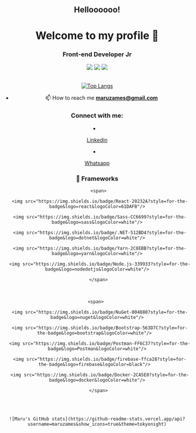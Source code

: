 <h2 align="center">Helloooooo!</h2>

<h1 align="center">Welcome to my profile 👋</h1>
    
<h3 align="center">Front-end Developer Jr</h3>
   
<div align="center">
    
<span>
    
   <img src="https://img.shields.io/badge/JavaScript-F7DF1E?style=for-the-badge&logo=javascript&logoColor=black"/>
    
   <img src="https://img.shields.io/badge/HTML5-E34F26?style=for-the-badge&logo=html5&logoColor=white"/>
    
   <img src="https://img.shields.io/badge/CSS3-1572B6?style=for-the-badge&logo=css3&logoColor=white"/>
    
</span>
    
</div>
    
</br>
    
<div align="center">
    
[![Top Langs](https://github-readme-stats.vercel.app/api/top-langs/?username=maruzames&layout=compact&theme=tokyonight)](https://github.com/maruzames/github-readme-stats)
    
</div> 
    
<div align="center">
    
   - 📫 How to reach me **maruzames@gmail.com**
    
</div>
    
<h3 align="center">Connect with me:</h3>
    
<p align="left">
    
<li align="center">
    
<a class="url" href="https://www.linkedin.com/in/marcosouzagomes/" img>Linkedin</a>
    
</li>
    
<li align="center">
    
<a class="url" href="https://api.whatsapp.com/send?phone=5521992516791/" img>Whatsapp</a>
    
</li>
    
<h3 align="center"> 🚀 Frameworks </h3>
    
<div align="center">
    
     <span>
    
      <img src="https://img.shields.io/badge/React-20232A?style=for-the-badge&logo=react&logoColor=61DAFB"/>
    
      <img src="https://img.shields.io/badge/Sass-CC6699?style=for-the-badge&logo=sass&logoColor=white"/>
    
      <img src="https://img.shields.io/badge/.NET-512BD4?style=for-the-badge&logo=dotnet&logoColor=white"/>
    
      <img src="https://img.shields.io/badge/Yarn-2C8EBB?style=for-the-badge&logo=yarn&logoColor=white"/>
    
      <img src="https://img.shields.io/badge/Node.js-339933?style=for-the-badge&logo=nodedotjs&logoColor=white"/>
    
     </span>
    
 </div>
 
 </br>
 
 <div align="center">
    
     <span>  
    
      <img src="https://img.shields.io/badge/NuGet-004880?style=for-the-badge&logo=nuget&logoColor=white"/>
    
      <img src="https://img.shields.io/badge/Bootstrap-563D7C?style=for-the-badge&logo=bootstrap&logoColor=white"/>  
    
      <img src="https://img.shields.io/badge/Postman-FF6C37?style=for-the-badge&logo=Postman&logoColor=white"/>
    
      <img src="https://img.shields.io/badge/firebase-ffca28?style=for-the-badge&logo=firebase&logoColor=black"/>  
    
      <img src="https://img.shields.io/badge/Docker-2CA5E0?style=for-the-badge&logo=docker&logoColor=white"/>
    
     </span>
    
</div>
    
</br>
    
</br>
    
<div align="center">
    
    ![Maru's GitHub stats](https://github-readme-stats.vercel.app/api?username=maruzames&show_icons=true&theme=tokyonight)
    
</div>
